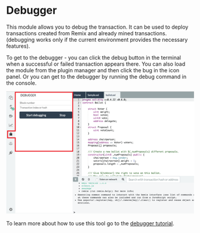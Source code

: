 Debugger
========

This module allows you to debug the transaction. It can be used to
deploy transactions created from Remix and already mined transactions.
(debugging works only if the current environment provides the necessary
features).  

To get to the debugger - you can click the debug button in the terminal when a successful or failed transaction appears there.  You can also load the module from the plugin manager and then click the bug in the icon panel.  Or you can get to the debugger by running the debug command in the console. 


![](images/a-debugger.png)

To learn more about how to use this tool go to the [debugger tutorial](tutorial_debug.html).
